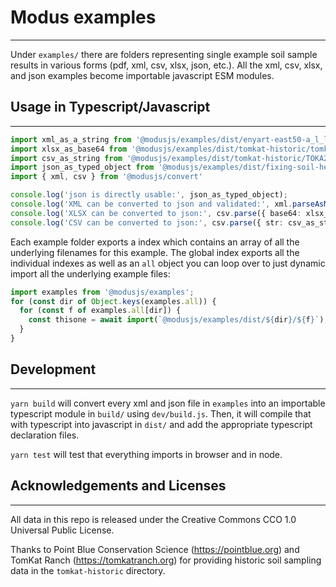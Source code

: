 # Modus examples
------------------------------------

Under `examples/` there are folders representing single example soil sample results in various forms (pdf, xml, csv, xlsx, json, etc.).
All the xml, csv, xlsx, and json examples become importable javascript ESM modules.

## Usage in Typescript/Javascript
---------------------------------
```typescript
import xml_as_a_string from '@modusjs/examples/dist/enyart-east50-a_l_labs/hand-modus_xml.js'
import xlsx_as_base64 from '@modusjs/examples/dist/tomkat-historic/tomkat_source_data.xlsx'
import csv_as_string from '@modusjs/examples/dist/tomkat-historic/TOKA2021-22A_RMN_Ward.csv'
import json_as_typed_object from '@modusjs/examples/dist/fixing-soil-health-2022/fixing-soil-health-2022_sourcedataLab1_1.json'
import { xml, csv } from '@modusjs/convert'

console.log('json is directly usable:', json_as_typed_object);
console.log('XML can be converted to json and validated:', xml.parseAsModusResult(xml_as_a_string));
console.log('XLSX can be converted to json:', csv.parse({ base64: xlsx_as_base64, format: 'tomkat' }));
console.log('CSV can be converted to json:', csv.parse({ str: csv_as_string, format: 'tomkat' });
```

Each example folder exports a index which contains an array of all the underlying filenames for this example.
The global index exports all the individual indexes as well as an `all` object you can loop over to just 
dynamic import all the underlying example files:

```javascript
import examples from '@modusjs/examples';
for (const dir of Object.keys(examples.all)) {
  for (const f of examples.all[dir]) {
    const thisone = await import(`@modusjs/examples/dist/${dir}/${f}`);
  }
}
```


## Development
--------------
`yarn build` will convert every xml and json file in `examples` into an importable typescript module in `build/`
using `dev/build.js`.  Then, it will compile that with typescript into javascript in `dist/` and add the appropriate
typescript declaration files.

`yarn test` will test that everything imports in browser and in node.

## Acknowledgements and Licenses
--------------------------------
All data in this repo is released under the Creative Commons CCO 1.0 Universal Public License.

Thanks to Point Blue Conservation Science (https://pointblue.org) and TomKat Ranch (https://tomkatranch.org) for providing historic 
soil sampling data in the `tomkat-historic` directory.
